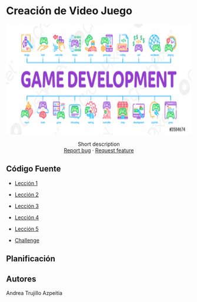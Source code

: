 # Creación de Video Juego
<p align="center">
    <img src="images.png" alt="Logo" width=1200 height=300>

  <p align="center">
    Short description
    <br>
    <a href="https://reponame/issues/new?template=bug.md">Report bug</a>
    ·
    <a href="https://reponame/issues/new?template=feature.md&labels=feature">Request feature</a>
  </p>
</p>

## Código Fuente

* [Lección 1](Leccion1)
  
* [Lección 2](Leccion2)
 
* [Lección 3](Leccion3)
  
* [Lección 4](Leccion4)
 
* [Lección 5](Leccion5)

* [Challenge](Challenges)

## Planificación

## Autores
Andrea Trujillo Azpeitia

